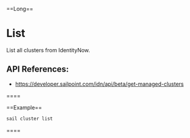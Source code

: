 ==Long==
# List

List all clusters from IdentityNow.

## API References:
 - https://developer.sailpoint.com/idn/api/beta/get-managed-clusters
  
====

==Example==
```bash
sail cluster list
```
====